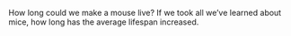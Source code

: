 


How long could we make a mouse live? If we took all we’ve learned about mice, how long has the average lifespan increased.